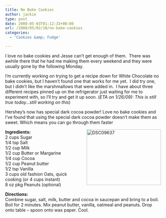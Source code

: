```yaml
---
title: No Bake Cookies
author: jackie
type: post
date: 2008-05-03T01:12:33+00:00
url: /2008/05/02/10/no-bake-cookies
categories:
  - 'Cookies &amp; Fudge'

---
```

I love no bake cookies and Jesse can&#8217;t get enough of them.  There was awhile there that he had me making them every weekend and they were usually gone by the following Monday.

I&#8217;m currently working on trying to get a recipe down for White Chocolate no bake cookies, but I haven&#8217;t found one that works for me yet.  I did try one, but I didn&#8217;t like the marshmallows that were added in.  I have about three different recipes pinned up on the refrigerator just waiting for me to experiment with, so I&#8217;ll try and get it up soon. (_ETA on 1/26/09): This is still true today&#8230;still working on this_)

Hershey&#8217;s now has special dark cocoa powder! Love no bake cookies and I&#8217;ve found that using the special dark cocoa powder doesn&#8217;t make them as sweet. Which means you can go through them faster

[<img loading="lazy" decoding="async" style="margin: 0pt 0pt 10px 10px; float: right;" src="http://farm4.static.flickr.com/3484/4555408299_b733456838_m.jpg" alt="DSC09637" width="240" height="180" />][1]**Ingredients:**  
2 cups Sugar  
1/4 tsp Salt  
1/2 cup Milk  
1/2 cup Butter or Margarine  
1/4 cup Cocoa  
1/2 cup Peanut butter  
1/2 tsp Vanilla  
3 cups old fashion Oats, quick cooking (or 4 cups instant)  
8 oz pkg Peanuts (optional)

**Directions:**  
Combine sugar, salt, milk, butter and cocoa in saucepan and bring to a boil. Boil for 2 minutes. Mix peanut butter, vanilla, oatmeal and peanuts. Drop onto table &#8211; spoon onto wax paper. Cool.

 [1]: http://www.flickr.com/photos/myjaxon/4555408299/